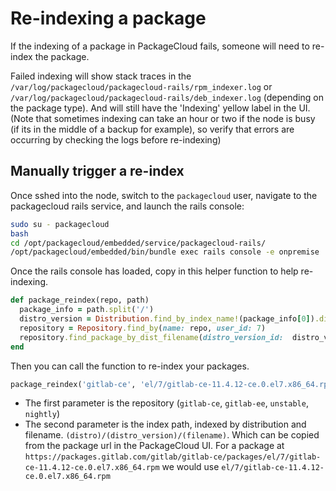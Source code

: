 # Re-indexing a package

If the indexing of a package in PackageCloud fails, someone will need to re-index the package.

Failed indexing will show stack traces in the `/var/log/packagecloud/packagecloud-rails/rpm_indexer.log` or `/var/log/packagecloud/packagecloud-rails/deb_indexer.log` (depending on the package type).
And will still have the 'Indexing' yellow label in the UI. (Note that sometimes indexing can take an hour or two if the
node is busy (if its in the middle of a backup for example), so verify that errors are occurring by checking the logs before re-indexing)

## Manually trigger a re-index

Once sshed into the node, switch to the `packagecloud` user, navigate to the packagecloud rails service, and launch the rails console:

```sh
sudo su - packagecloud
bash
cd /opt/packagecloud/embedded/service/packagecloud-rails/
/opt/packagecloud/embedded/bin/bundle exec rails console -e onpremise
```

Once the rails console has loaded, copy in this helper function to help re-indexing.

```ruby
def package_reindex(repo, path)
  package_info = path.split('/')
  distro_version = Distribution.find_by_index_name!(package_info[0]).distro_versions.find_by(index_name: package_info[1])
  repository = Repository.find_by(name: repo, user_id: 7)
  repository.find_package_by_dist_filename(distro_version_id:  distro_version.id, package: package_info[2]).reindex
end
```

Then you can call the function to re-index your packages.

```ruby
package_reindex('gitlab-ce', 'el/7/gitlab-ce-11.4.12-ce.0.el7.x86_64.rpm')
```

- The first parameter is the repository (`gitlab-ce`, `gitlab-ee`, `unstable`, `nightly`)
- The second parameter is the index path, indexed by distribution and filename. `(distro)/(distro_version)/(filename)`.
  Which can be copied from the package url in the PackageCloud UI. For a package at
  `https://packages.gitlab.com/gitlab/gitlab-ce/packages/el/7/gitlab-ce-11.4.12-ce.0.el7.x86_64.rpm` we would use
  `el/7/gitlab-ce-11.4.12-ce.0.el7.x86_64.rpm`
